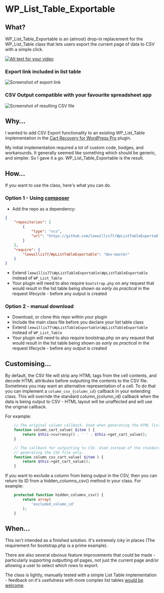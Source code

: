 # WP_List_Table_Exportable

## What?
WP_List_Table_Exportable is an (almost) drop-in replacement for the WP_List_Table class that lets users export the current page of data to CSV with a simple click. 

[![Alt text for your video](/assets/demo-shot.png)](https://www.youtube.com/watch?v=dFUGJP7Mpnc)

### Export link included in list table

![Screenshot of export link](/assets/screenshot-1.png?raw=true)

### CSV Output compatible with your favourite spreadsheet app

![Screenshot of resulting CSV file](/assets/screenshot-2.png?raw=true)


## Why&hellip;

I wanted to add CSV Export functionality to an existing WP_List_Table implementation in the [Cart Recovery for WordPress Pro](https://wp-cart-recovery.com/downloads/cart-recovery-wordpress-pro/) plugin.

My initial implementation required a lot of custom code, bodges, and workarounds. It generally seemed like something which should be generic, and simpler. So I gave it a go. WP_List_Table_Exportable is the result.

## How&hellip;
If you want to use the class, here's what you can do. 

### Option 1 - Using [composer](https://getcomposer.org/)

* Add the repo as a dependency:

```json
{
	"repositories": [
        {
            "type": "vcs",
            "url": "https://github.com/leewillis77/WpListTableExportable"
        }
    ],
    "require": {
        "leewillis77/WpListTableExportable": "dev-master"
    }
}
```

* Extend ```leewillis77\WpListTableExportable\WpListTableExportable``` instead of ```WP_List_Table```
* Your plugin will need to also require ```bootstrap.php``` on any request that would result in the list table being shown *as early as practical* in the request lifecycle - before any output is created

### Option 2 - manual download

* Download, or clone this repo within your plugin
* Include the main class file before you declare your list table class
* Extend ```leewillis77\WpListTableExportable\WpListTableExportable``` instead of ```WP_List_Table```
* Your plugin will need to also require bootstrap.php on any request that would result in the list table being shown *as early as practical* in the request lifecycle - before any output is created

## Customising&hellip;

By default, the CSV file will strip any HTML tags from the cell contents, and decode HTML attributes before outputting the contents to the CSV file. Sometimes you may want an alternative representation of a cell. To do that you can implement a ```column_csv_{column_id}``` callback in your extending class. This will override the standard column_{column_id} callback when the data is being output to CSV - HTML layout will be unaffected and will use the original callback. 

For example:

```php
	// The original column callback. Used when generating the HTML list table.
	function column_cart_value( $item ) {
		return $this->currency() . ' ' . $this->get_cart_value();
	}

	// The callback for outputting to CSV. Used instead of the standard callback when
	// generating the CSV file only.
	function column_csv_cart_value( $item ) {
		return $this->get_cart_value();
	}
```

If you want to exclude a column from being output in the CSV, then you can return its ID from a hidden_columns_csv() method in your class. For example:

```php
	protected function hidden_columns_csv() {
		return array(
			'excluded_column_id'
		);
	}
```

## When&hellip;
This isn't intended as a finished solution. It's extremely *icky* in places (The requirement for bootstrap.php is a prime example).

There are also several obvious feature improvements that could be made - particularly supporting outputting *all* pages, not just the current page and/or allowing a user to select which rows to export.

The class is lightly, manually tested with a simple List Table implementation - feedback on it's usefulness with more complex list tables [would be welcome](https://github.com/leewillis77/WpListTableExportable/issues). 

